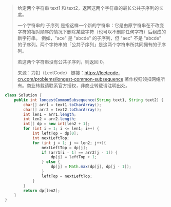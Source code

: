 > 给定两个字符串 text1 和 text2，返回这两个字符串的最长公共子序列的长度。
>
> 一个字符串的 子序列 是指这样一个新的字符串：它是由原字符串在不改变字符的相对顺序的情况下删除某些字符（也可以不删除任何字符）后组成的新字符串。
> 例如，"ace" 是 "abcde" 的子序列，但 "aec" 不是 "abcde" 的子序列。两个字符串的「公共子序列」是这两个字符串所共同拥有的子序列。
>
> 若这两个字符串没有公共子序列，则返回 0。
>
> 来源：力扣（LeetCode）
> 链接：https://leetcode-cn.com/problems/longest-common-subsequence
> 著作权归领扣网络所有。商业转载请联系官方授权，非商业转载请注明出处。

```java
class Solution {
    public int longestCommonSubsequence(String text1, String text2) {
        char[] arr1 = text1.toCharArray();
        char[] arr2 = text2.toCharArray();
        int len1 = arr1.length;
        int len2 = arr2.length;
        int[] dp = new int[len2 + 1];
        for (int i = 1; i <= len1; i++) {
            int leftTop = dp[0];
            int nextLeftTop;
            for (int j = 1; j <= len2; j++){
                nextLeftTop = dp[j];
                if (arr1[i - 1] == arr2[j - 1]) {
                    dp[j] = leftTop + 1;
                } else {
                    dp[j] = Math.max(dp[j], dp[j - 1]);
                }
                leftTop = nextLeftTop;
            }
        }
        return dp[len2];
    }
}
```

